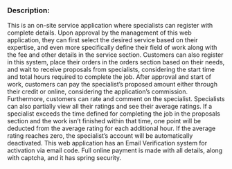 <h3>Description:</h3>
This is an on-site service application where specialists can register with complete details. Upon approval by the management of this web application, they can first select the desired service based on their expertise, and even more specifically define their field of work along with the fee and other details in the service section. Customers can also register in this system, place their orders in the orders section based on their needs, and wait to receive proposals from specialists, considering the start time and total hours required to complete the job. After approval and start of work, customers can pay the specialist’s proposed amount either through their credit or online, considering the application’s commission. Furthermore, customers can rate and comment on the specialist. 
Specialists can also partially view all their ratings and see their average ratings. If a specialist exceeds the time defined for completing the job in the proposals section and the work isn’t finished within that time, one point will be deducted from the average rating for each additional hour.
If the average rating reaches zero, the specialist’s account will be automatically deactivated. 
This web application has an Email Verification system for activation via email code. Full online payment is made with all details, along with captcha, and it has spring security.
